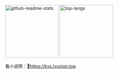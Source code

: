 <!-- line_height超过21就会换行 -->
<img src="https://github-readme-stats.vercel.app/api?username=pcdd-group&include_all_commits=false&count_private=true&show_icons=true&theme=transparent&locale=en&line_height=21"
     alt="github-readme-stats" style="height: 171px;"/>
<img src="https://github-readme-stats.vercel.app/api/top-langs?username=pcdd-group&layout=compact&locale=en&theme=transparent"
     alt="top-langs" style="height: 171px;"/>

看小说网：🔗https://kxs.lyunion.top



